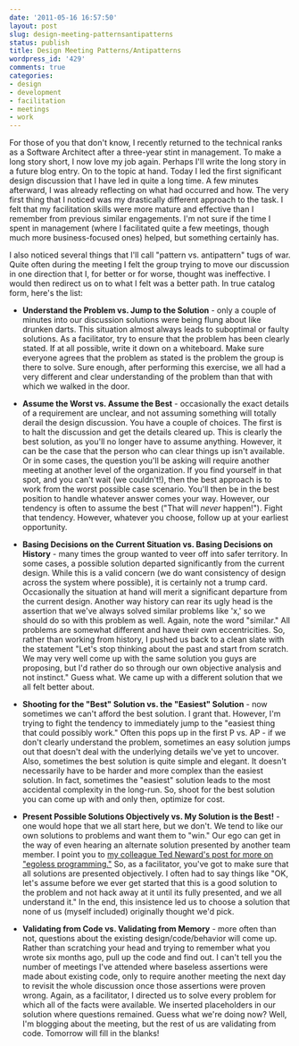 ```yaml
---
date: '2011-05-16 16:57:50'
layout: post
slug: design-meeting-patternsantipatterns
status: publish
title: Design Meeting Patterns/Antipatterns
wordpress_id: '429'
comments: true
categories:
- design
- development
- facilitation
- meetings
- work
---
```


For those of you that don't know, I recently returned to the technical ranks as a Software Architect after a three-year stint in management. To make a long story short, I now love my job again. Perhaps I'll write the long story in a future blog entry. On to the topic at hand. Today I led the first significant design discussion that I have led in quite a long time. A few minutes afterward, I was already reflecting on what had occurred and how. The very first thing that I noticed was my drastically different approach to the task. I felt that my facilitation skills were more mature and effective than I remember from previous similar engagements. I'm not sure if the time I spent in management (where I facilitated quite a few meetings, though much more business-focused ones) helped, but something certainly has.

I also noticed several things that I'll call "pattern vs. antipattern" tugs of war. Quite often during the meeting I felt the group trying to move our discussion in one direction that I, for better or for worse, thought was ineffective. I would then redirect us on to what I felt was a better path. In true catalog form, here's the list:



	
	
  * **Understand the Problem vs. Jump to the Solution** - only a couple of minutes into our discussion solutions were being flung about like drunken darts. This situation almost always leads to suboptimal or faulty solutions. As a facilitator, try to ensure that the problem has been clearly stated. If at all possible, write it down on a whiteboard. Make sure everyone agrees that the problem as stated is the problem the group is there to solve. Sure enough, after performing this exercise, we all had a very different and clear understanding of the problem than that with which we walked in the door.

	
  * **Assume the Worst vs. Assume the Best** - occasionally the exact details of a requirement are unclear, and not assuming something will totally derail the design discussion. You have a couple of choices. The first is to halt the discussion and get the details cleared up. This is clearly the best solution, as you'll no longer have to assume anything. However, it can be the case that the person who can clear things up isn't available. Or in some cases, the question you'll be asking will require another meeting at another level of the organization. If you find yourself in that spot, and you can't wait (we couldn't!), then the best approach is to work from the worst possible case scenario. You'll then be in the best position to handle whatever answer comes your way. However, our tendency is often to assume the best ("That will *never* happen!"). Fight that tendency. However, whatever you choose, follow up at your earliest opportunity.

	
  * **Basing Decisions on the Current Situation vs. Basing Decisions on History** - many times the group wanted to veer off into safer territory. In some cases, a possible solution departed significantly from the current design. While this is a valid concern (we do want consistency of design across the system where possible), it is certainly not a trump card. Occasionally the situation at hand will merit a significant departure from the current design. Another way history can rear its ugly head is the assertion that we've always solved similar problems like 'x,' so we should do so with this problem as well. Again, note the word "similar." All problems are somewhat different and have their own eccentricities. So, rather than working from history, I pushed us back to a clean slate with the statement "Let's stop thinking about the past and start from scratch. We may very well come up with the same solution you guys are proposing, but I'd rather do so through our own objective analysis and not instinct." Guess what. We came up with a different solution that we all felt better about.

	
  * **Shooting for the "Best" Solution vs. the "Easiest" Solution** - now sometimes we can't afford the best solution. I grant that. However, I'm trying to fight the tendency to immediately jump to the "easiest thing that could possibly work." Often this pops up in the first P vs. AP - if we don't clearly understand the problem, sometimes an easy solution jumps out that doesn't deal with the underlying details we've yet to uncover. Also, sometimes the best solution is quite simple and elegant. It doesn't necessarily have to be harder and more complex than the easiest solution. In fact, sometimes the "easiest" solution leads to the most accidental complexity in the long-run. So, shoot for the best solution you can come up with and only then, optimize for cost.

	
  * **Present Possible Solutions Objectively vs. My Solution is the Best!** - one would hope that we all start here, but we don't. We tend to like our own solutions to problems and want them to "win." Our ego can get in the way of even hearing an alternate solution presented by another team member. I point you to [my colleague Ted Neward's post for more on "egoless programming."](http://www.code-magazine.com/Article.aspx?quickid=1105121) So, as a facilitator, you've got to make sure that all solutions are presented objectively. I often had to say things like "OK, let's assume before we ever get started that this is a good solution to the problem and not hack away at it until its fully presented, and we all understand it." In the end, this insistence led us to choose a solution that none of us (myself included) originally thought we'd pick.

	
  * **Validating from Code vs. Validating from Memory** - more often than not, questions about the existing design/code/behavior will come up. Rather than scratching your head and trying to remember what you wrote six months ago, pull up the code and find out. I can't tell you the number of meetings I've attended where baseless assertions were made about existing code, only to require another meeting the next day to revisit the whole discussion once those assertions were proven wrong. Again, as a facilitator, I directed us to solve every problem for which all of the facts were available. We inserted placeholders in our solution where questions remained. Guess what we're doing now? Well, I'm blogging about the meeting, but the rest of us are validating from code. Tomorrow will fill in the blanks!




